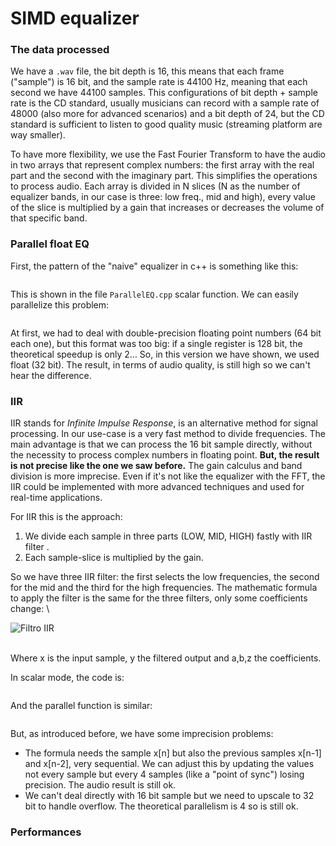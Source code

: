 # SIMD equalizer #
### The data processed ###
We have a `.wav` file, the bit depth is 16, this means that each frame ("sample") is 16 bit, and the sample rate is 44100 Hz, meaning that each second we have 44100 samples. 
This configurations of bit depth + sample rate is the CD standard, usually musicians can record with a sample rate of 48000 (also more for advanced scenarios) and a bit depth of 24, but the CD standard is sufficient to 
listen to good quality music (streaming platform are way smaller).

To have more flexibility, we use the Fast Fourier Transform to have the audio in two arrays that represent complex numbers: the first array with the real part and the second with the imaginary part. This simplifies the operations
to process audio. Each array is divided in N slices (N as the number of equalizer bands, in our case is three: low freq., mid and high), every value of the slice is multiplied by a gain that increases or decreases the volume of that specific band.

### Parallel float EQ ###
First, the pattern of the "naive" equalizer in c++ is something like this:
```

```

This is shown in the file ```ParallelEQ.cpp``` scalar function.
We can easily parallelize this problem:
```

```

At first, we had to deal with double-precision floating point numbers (64 bit each one), but this format was too big: if a single register is 128 bit, the theoretical speedup is only 2...
So, in this version we have shown, we used float (32 bit). The result, in terms of audio quality, is still high so we can't hear the difference. 

### IIR ###
IIR stands for *Infinite Impulse Response*, is an alternative method for signal processing. In our use-case is a very fast method to divide frequencies. The main advantage is that we can process the 16 bit sample directly, without the necessity to process complex numbers in floating point.
**But, the result is not precise like the one we saw before.** The gain calculus and band division is more imprecise.
Even if it's not like the equalizer with the FFT, the IIR could be implemented with more advanced techniques and used for real-time applications.

For IIR this is the approach:
1. We divide each sample in three parts (LOW, MID, HIGH) fastly with IIR filter .
2. Each sample-slice is multiplied by the gain.

So we have three IIR filter: the first selects the low frequencies, the second for the mid and the third for the high frequencies. The mathematic formula to apply the filter is the same for the three filters, only some coefficients change: 
\

![Filtro IIR](https://latex.codecogs.com/png.latex?\bg_white\color{Black}y%5Bn%5D%20%3D%20%5Cfrac%7Bb_0%20x%5Bn%5D%20%2B%20b_1%20x%5Bn-1%5D%20%2B%20b_2%20x%5Bn-2%5D%7D%7B1%20%2B%20a_1%20y%5Bn-1%5D%20%2B%20a_2%20y%5Bn-2%5D%7D)

\
Where x is the input sample, y the filtered output and a,b,z the coefficients.

In scalar mode, the code is:
```

```

And the parallel function is similar:
```

```

But, as introduced before, we have some imprecision problems:
- The formula needs the sample x[n] but also the previous samples x[n-1] and x[n-2], very sequential. We can adjust this by updating the values not every sample but every 4 samples (like a "point of sync") losing precision. The audio result is still ok.
- We can't deal directly with 16 bit sample but we need to upscale to 32 bit to handle overflow. The theoretical parallelism is 4 so is still ok.

### Performances ###
